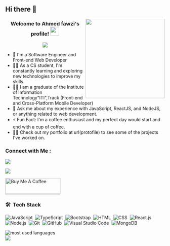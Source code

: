 ## Hi there 👋

<img width="250" align="right" src="https://c.tenor.com/_DOBjnGspYAAAAAM/code-coding.gif">

<h3 align="center">
  Welcome to Ahmed fawzi's profile!
  <img src="https://media.giphy.com/media/hvRJCLFzcasrR4ia7z/giphy.gif" width="28">
</h3>

<!-- Typing SVG by DenverCoder1 - https://github.com/DenverCoder1/readme-typing-svg -->
<p align="center">
  <a href="https://github.com/DenverCoder1/readme-typing-svg"><img src="https://readme-typing-svg.herokuapp.com/?lines=Full-stack%20web%20developer;Always%20learning%20new%20things&font=Fira%20Code&center=true&width=440&height=45&color=f75c7e&vCenter=true&size=22"></a>
</p> 

- 🏢 I'm a Software Engineer and Front-end Web Developer 
- 👨‍💻 As a CS student, I'm constantly learning and exploring new technologies to improve my skills.
- 👨‍💻 I am a graduate of the Institute of Information Technology"ITI",Track (Front-end and Cross-Platform Mobile Developer)
- 💬 Ask me about my experience with JavaScript, ReactJS, and NodeJS, or anything related to web development.
- ⚡ Fun Fact: I'm a coffee enthusiast and my perfect day would start and end with a cup of coffee.
- 👨‍💻 Check out my portfolio at url(protofile) to see some of the projects I've worked on.


### Connect with Me :

<a href="www.linkedin.com/in/ahmedfawzy11" target="_blank"><img src="[https://img.shields.io/badge/-Ali%20Saafan-0077B5?style=for-the-badge&logo=Linkedin&logoColor=white](https://media.licdn.com/dms/image/v2/D4E03AQFefT8C…eta&t=oredytWSnI-arqBcchlZTR1SXEcgUAAeN0etrhityuI)"/></a>

<a href="" target="_blank"><img src="https://img.shields.io/badge/-Ali%20Saafan-0077B5?style=for-the-badge&logo=whatsapp&logoColor=white"/></a>


<a href="https://www.buymeacoffee.com/yousefdergham" target="_blank"><img src="https://cdn.buymeacoffee.com/buttons/v2/lato-orange.png" alt="Buy Me A Coffee" style="height: 50px !important;width: 174px !important;box-shadow: 0px 3px 2px 0px rgba(190, 190, 190, 0.5) !important;-webkit-box-shadow: 0px 3px 2px 0px rgba(190, 190, 190, 0.5) !important;" ></a>

### 🛠 &nbsp;Tech Stack
![JavaScript](https://img.shields.io/badge/-JavaScript-05122A?style=flat&logo=javascript)&nbsp;
![TypeScript](https://img.shields.io/badge/-TypeScript-05122A?style=flat&logo=typescript)&nbsp;
![Bootstrap](https://img.shields.io/badge/-Bootstrap-05122A?style=flat&logo=bootstrap&logoColor=563D7C)&nbsp;
![HTML](https://img.shields.io/badge/-HTML-05122A?style=flat&logo=HTML5)&nbsp;
![CSS](https://img.shields.io/badge/-CSS-05122A?style=flat&logo=CSS3&logoColor=1572B6)&nbsp;
![React.js](https://img.shields.io/badge/-React-05122A?style=flat&logo=react)
![Node.js](https://img.shields.io/badge/-Node.js-05122A?style=flat&logo=node.js&logoColor=339933)&nbsp;
![Git](https://img.shields.io/badge/-Git-05122A?style=flat&logo=git)&nbsp;
![GitHub](https://img.shields.io/badge/-GitHub-05122A?style=flat&logo=github)&nbsp;
![Visual Studio Code](https://img.shields.io/badge/-Visual%20Studio%20Code-05122A?style=flat&logo=visual-studio-code&logoColor=007ACC)&nbsp;
![MongoDB](https://img.shields.io/badge/-MongoDB-05122A?style=flat&logo=MongoDB)&nbsp;






<img align="left" src="https://github-readme-stats.vercel.app/api/top-langs?username=yousefdergham&show_icons=true&locale=en&layout=compact&theme=radical" alt="most used languages" />
<br>
<a href="https://komarev.com/ghpvc/?username=yousefdergham&style=for-the-badge">
    <img src="https://komarev.com/ghpvc/?username=yousefdergham&style=for-the-badge">
</a>
